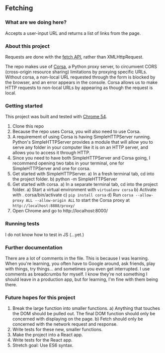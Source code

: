 ## Fetching

### What are we doing here?

Accepts a user-input URL and returns a list of links from the page.

### About this project

Requests are done with the [fetch API](https://developer.mozilla.org/en-US/docs/Web/API/Fetch_API/Using_Fetch), rather than XMLHttpRequest. 

The repo makes use of [Corsa](https://pypi.python.org/pypi/corsa), a Python proxy server, to circumvent CORS (cross-origin resource sharing) limitations by proxying specific URLs. Without corsa, a non-local URL requested through the form is blocked by the browser, and an error appears in the console. Corsa allows us to make HTTP requests to non-local URLs by appearing as though the request is local.

### Getting started

This project was built and tested with [Chrome 54](https://developers.google.com/web/updates/2016/10/nic54). 

1. Clone this repo
2. Because the repo uses Corsa, you will also need to use Corsa.
3. A requirement of using Corsa is having SimpleHTTPServer running. 
Python's SimpleHTTPServer provides a module that will allow you to serve
any folder in your computer like it is on an HTTP server, and allows
you to access it through HTTP.
4. Since you need to have both SimpleHTTPServer and Corsa going, I 
recommend opening two tabs in your terminal, one for SimpleHTTPServer 
and one for corsa.
4. Get started with SimpleHTTPServer.
a) In a fresh terminal tab, cd into the project folder. 
b) python -m SimpleHTTPServer
4. Get started with corsa.
a) In a separate terminal tab, cd into the project folder. 
a) Start a virtual environment with `virtualenv corsa`
b) Activate with . corsa/bin/activate
c) `pip install corsa`
d) Run `corsa --allow-proxy ALL --allow-origin ALL` to start the Corsa 
proxy at `http://localhost:8888/proxy/`
4. Open Chrome and go to http://localhost:8000/

### Running tests

I do not know how to test in JS (...yet.)

### Further documentation

There are a lot of comments in the file. This is because I was learning. 
When you're learning, you often have to Google around, ask friends, play
with things, try things... and sometimes you even get interrupted. I use
comments as breadcrumbs for myself. I know they're not something I should
leave in a production app, but for learning, I'm fine with them being
there. 

### Future hopes for this project

1. Break the large function into smaller functions.
a) Anything that touches the DOM should be pulled out. The final DOM
function should only be concerned with displaying on the page.
b) Fetch should only be concerned with the network request and response.
2. Write tests for these new, smaller functions.
3. Make the project into a React app.
4. Write tests for the React app.
5. Stretch goal: Use ES6 syntax. 

